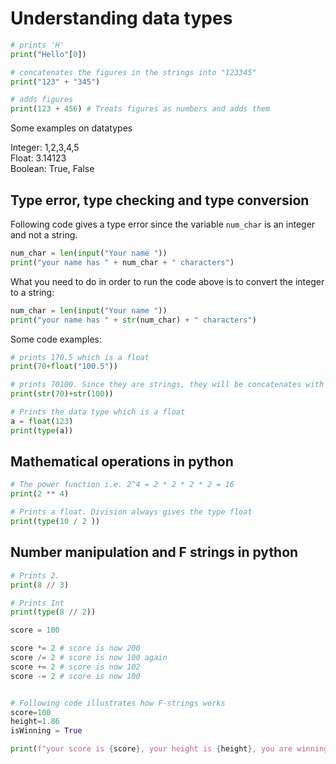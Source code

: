 # Understanding data types

```py
# prints 'H'
print("Hello"[0])

# concatenates the figures in the strings into "123345"
print("123" + "345")

# adds figures
print(123 + 456) # Treats figures as numbers and adds them

```

Some examples on datatypes

Integer: 1,2,3,4,5\
Float: 3.14123\
Boolean: True, False

## Type error, type checking and type conversion

Following code gives a type error since the variable `num_char` is an integer and not a string.

```py
num_char = len(input("Your name "))
print("your name has " + num_char + " characters")

```

What you need to do in order to run the code above is to convert the integer to a string:

```py
num_char = len(input("Your name "))
print("your name has " + str(num_char) + " characters")
```

Some code examples:

```py
# prints 170.5 which is a float
print(70+float("100.5"))

# prints 70100. Since they are strings, they will be concatenates with the + operator.
print(str(70)+str(100))

# Prints the data type which is a float
a = float(123)
print(type(a))
```

## Mathematical operations in python

```py
# The power function i.e. 2^4 = 2 * 2 * 2 * 2 = 16
print(2 ** 4)

# Prints a float. Division always gives the type float
print(type(10 / 2 ))
```

## Number manipulation and F strings in python

```py
# Prints 2.
print(8 // 3)

# Prints Int
print(type(8 // 2))
```

```py
score = 100

score *= 2 # score is now 200
score /= 2 # score is now 100 again
score += 2 # score is now 102
score -= 2 # score is now 100
```

```py

# Following code illustrates how F-strings works
score=100
height=1.86
isWinning = True

print(f"your score is {score}, your height is {height}, you are winning is {isWinning}")
```
